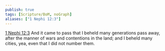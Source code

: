 ```yaml
---
publish: true
tags: [Scripture/BoM, noGraph]
aliases: ["1 Nephi 12:3"]
---
```

[1 Nephi 12:3](https://churchofjesuschrist.org/study/scriptures/bofm/1-ne/12?lang=eng&id=p3#p3) And it came to pass that I beheld many generations pass away, after the manner of wars and contentions in the land; and I beheld many cities, yea, even that I did not number them.
